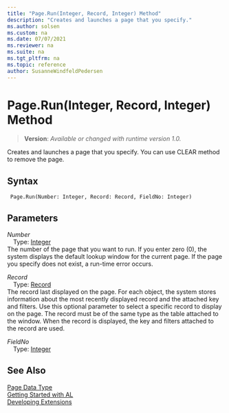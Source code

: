 ```yaml
---
title: "Page.Run(Integer, Record, Integer) Method"
description: "Creates and launches a page that you specify."
ms.author: solsen
ms.custom: na
ms.date: 07/07/2021
ms.reviewer: na
ms.suite: na
ms.tgt_pltfrm: na
ms.topic: reference
author: SusanneWindfeldPedersen
---
```

[//]: # (START>DO_NOT_EDIT)
[//]: # (IMPORTANT:Do not edit any of the content between here and the END>DO_NOT_EDIT.)
[//]: # (Any modifications should be made in the .xml files in the ModernDev repo.)
# Page.Run(Integer, Record, Integer) Method
> **Version**: _Available or changed with runtime version 1.0._

Creates and launches a page that you specify. You can use CLEAR method to remove the page.


## Syntax
```AL
 Page.Run(Number: Integer, Record: Record, FieldNo: Integer)
```
## Parameters
*Number*  
&emsp;Type: [Integer](../integer/integer-data-type.md)  
The number of the page that you want to run. If you enter zero (0), the system displays the default lookup window for the current page. If the page you specify does not exist, a run-time error occurs.
          
*Record*  
&emsp;Type: [Record](../record/record-data-type.md)  
The record last displayed on the page. For each object, the system stores information about the most recently displayed record and the attached key and filters. Use this optional parameter to select a specific record to display on the page. The record must be of the same type as the table attached to the window. When the record is displayed, the key and filters attached to the record are used.
          
*FieldNo*  
&emsp;Type: [Integer](../integer/integer-data-type.md)  
  



[//]: # (IMPORTANT: END>DO_NOT_EDIT)
## See Also
[Page Data Type](page-data-type.md)  
[Getting Started with AL](../../devenv-get-started.md)  
[Developing Extensions](../../devenv-dev-overview.md)